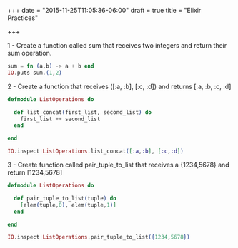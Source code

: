 +++
date = "2015-11-25T11:05:36-06:00"
draft = true
title = "Elixir Practices"

+++

1 - Create a function called sum that receives two integers and return their sum operation.

```elixir
sum = fn (a,b) -> a + b end
IO.puts sum.(1,2)
```

2 - Create a function that receives ([:a, :b], [:c, :d]) and returns [:a, :b, :c, :d]

```elixir
defmodule ListOperations do

  def list_concat(first_list, second_list) do
    first_list ++ second_list
  end

end

IO.inspect ListOperations.list_concat([:a,:b], [:c,:d])
```

3 - Create  function called pair_tuple_to_list that receives a {1234,5678} and return [1234,5678]

```elixir
defmodule ListOperations do

  def pair_tuple_to_list(tuple) do
    [elem(tuple,0), elem(tuple,1)]
  end

end

IO.inspect ListOperations.pair_tuple_to_list({1234,5678})
```
